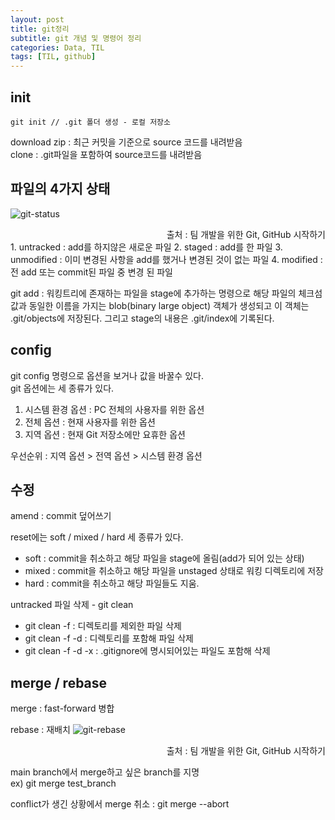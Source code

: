 ```yaml
---
layout: post
title: git정리
subtitle: git 개념 및 명령어 정리
categories: Data, TIL
tags: [TIL, github]
---
```


## init

```terminal
git init // .git 폴더 생성 - 로컬 저장소
```

download zip : 최근 커밋을 기준으로 source 코드를 내려받음  
clone : .git파일을 포함하여 source코드를 내려받음

## 파일의 4가지 상태

![git-status](https://user-images.githubusercontent.com/101408068/222651600-bd3cf396-a10b-4358-b924-bbf0a44f0e4e.png)

<div style="text-align : right">출처 : 팀 개발을 위한 Git, GitHub 시작하기</div>
1. untracked : add를 하지않은 새로운 파일
2. staged : add를 한 파일
3. unmodified : 이미 변경된 사항을 add를 했거나 변경된 것이 없는 파일
4. modified : 전 add 또는 commit된 파일 중 변경 된 파일

git add : 워킹트리에 존재하는 파일을 stage에 추가하는 명령으로 해당 파일의 체크섬 값과 동일한 이름을 가지는 blob(binary large object) 객체가 생성되고 이 객체는 .git/objects에 저장된다. 그리고 stage의 내용은 .git/index에 기록된다.

## config

git config 명령으로 옵션을 보거나 값을 바꿀수 있다.  
git 옵션에는 세 종류가 있다.

1. 시스템 환경 옵션 : PC 전체의 사용자를 위한 옵션
2. 전체 옵션 : 현재 사용자를 위한 옵션
3. 지역 옵션 : 현재 Git 저장소에만 요휴한 옵션

우선순위 : 지역 옵션 > 전역 옵션 > 시스템 환경 옵션

## 수정

amend : commit 덮어쓰기

reset에는 soft / mixed / hard 세 종류가 있다.

- soft : commit을 취소하고 해당 파일을 stage에 올림(add가 되어 있는 상태)
- mixed : commit을 취소하고 해당 파일을 unstaged 상태로 워킹 디렉토리에 저장
- hard : commit을 취소하고 해당 파일들도 지움.

untracked 파일 삭제 - git clean

- git clean -f : 디렉토리를 제외한 파일 삭제
- git clean -f -d : 디렉토리를 포함해 파일 삭제
- git clean -f -d -x : .gitignore에 명시되어있는 파일도 포함해 삭제

## merge / rebase

merge : fast-forward 병합

<!-- <img src="../assets/images/230101/git merge.png"> -->

rebase : 재배치
![git-rebase](https://user-images.githubusercontent.com/101408068/222651101-cd2ffd4d-820e-43a7-af4f-6c7bdea91981.png)

<div style="text-align : right">출처 : 팀 개발을 위한 Git, GitHub 시작하기</div>

main branch에서 merge하고 싶은 branch를 지명  
ex) git merge test_branch

conflict가 생긴 상황에서 merge 취소 : git merge --abort

